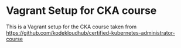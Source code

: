 # Vagrant Setup for CKA course

This is a Vagrant setup for the CKA course taken from https://github.com/kodekloudhub/certified-kubernetes-administrator-course
